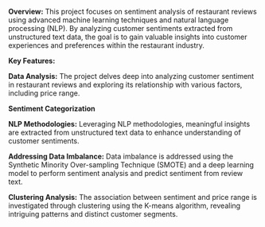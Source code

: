 **Overview:**
This project focuses on sentiment analysis of restaurant reviews using advanced machine learning techniques and natural language processing (NLP). By analyzing customer sentiments extracted from unstructured text data, the goal is to gain valuable insights into customer experiences and preferences within the restaurant industry.

**Key Features:**

**Data Analysis:** The project delves deep into analyzing customer sentiment in restaurant reviews and exploring its relationship with various factors, including price range.

**Sentiment Categorization**

**NLP Methodologies:** Leveraging NLP methodologies, meaningful insights are extracted from unstructured text data to enhance understanding of customer sentiments.

**Addressing Data Imbalance:** Data imbalance is addressed using the Synthetic Minority Over-sampling Technique (SMOTE) and a deep learning model to perform sentiment analysis and predict sentiment from review text.

**Clustering Analysis:** The association between sentiment and price range is investigated through clustering using the K-means algorithm, revealing intriguing patterns and distinct customer segments.
